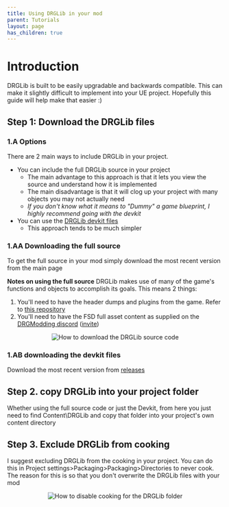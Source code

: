 ```yaml
---
title: Using DRGLib in your mod
parent: Tutorials
layout: page
has_children: true
---
```


# Introduction
DRGLib is built to be easily upgradable and backwards compatible. This can make it slightly difficult to implement into your UE project. Hopefully this guide will help make that easier :)

## Step 1: Download the DRGLib files

### 1.A Options
There are 2 main ways to include DRGLib in your project.  

- You can include the full DRGLib source in your project
  - The main advantage to this approach is that it lets you view the source and understand how it is implemented
  - The main disadvantage is that it will clog up your project with many objects you may not actually need
  - _If you don't know what it means to "Dummy" a game blueprint, I highly recommend going with the devkit_
- You can use the [DRGLib devkit files](https://github.com/SamsDRGMods/DRGLibDevkitFiles)
  - This approach tends to be much simpler

### 1.AA Downloading the full source  
To get the full source in your mod simply download the most recent version from the main page

**Notes on using the full source**
DRGLib makes use of many of the game's functions and objects to accomplish its goals. This means 2 things:

1. You'll need to have the header dumps and plugins from the game. Refer to [this repository](https://github.com/DRG-Modding/FSD-Template)
2. You'll need to have the FSD full asset content as supplied on the [DRGModding discord](https://discord.com/channels/676880716142739467/883791204930703360/998263940809232507) ([invite](https://discord.gg/gUw32ayWGt))

<p align="center">
<img src="https://github.com/SamsDRGMods/WikiMedia/blob/main/DRGLib/ProjectSetupGuide/DownloadSource.png?raw=true" title="How to download the DRGLib source code">
</p>

### 1.AB downloading the devkit files
Download the most recent version from [releases](https://github.com/SamsDRGMods/DRGLibDevkitFiles/releases)

## Step 2. copy DRGLib into your project folder
Whether using the full source code or just the Devkit, from here you just need to find Content\DRGLib and copy that folder into your project's own content directory

## Step 3. Exclude DRGLib from cooking
I suggest excluding DRGLib from the cooking in your project. You can do this in Project settings>Packaging>Packaging>Directories to never cook. The reason for this is so that you don't overwrite the DRGLib files with your mod

<p align="center">
<img src="https://github.com/SamsDRGMods/WikiMedia/blob/main/DRGLib/ProjectSetupGuide/DisableCooking.png?raw=true" title="How to disable cooking for the DRGLib folder">
</p>
